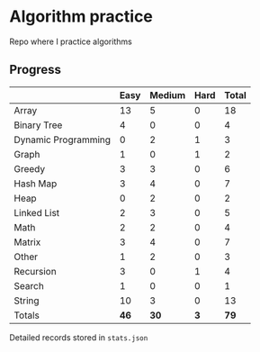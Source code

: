 # Algorithm practice

Repo where I practice algorithms <!--(and sometimes unit tests) -->

<!-- note: currently i am not testing for python, as i have not yet learned any python testing frameworks. -->
<!-- todo: display the json data in some online visualization. -->

## Progress

<!-- { javascript: 30, python: 47, both: 2 } -->
| |Easy|Medium|Hard|Total|
|-|-|-|-|-|
|Array|13|5|0|18|
|Binary Tree|4|0|0|4|
|Dynamic Programming|0|2|1|3|
|Graph|1|0|1|2|
|Greedy|3|3|0|6|
|Hash Map|3|4|0|7|
|Heap|0|2|0|2|
|Linked List|2|3|0|5|
|Math|2|2|0|4|
|Matrix|3|4|0|7|
|Other|1|2|0|3|
|Recursion|3|0|1|4|
|Search|1|0|0|1|
|String|10|3|0|13|
|Totals|**46**|**30**|**3**|**79**|

Detailed records stored in `stats.json`
